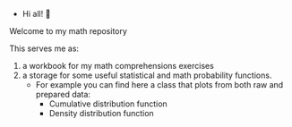 * Hi all! :hugs:

Welcome to my math repository

This serves me as:
1) a workbook for my math comprehensions exercises
2) a storage for some useful statistical and math probability functions. 
	- For example you can find here a class that plots from both raw and prepared data:
		- Cumulative distribution function
		- Density distribution function 